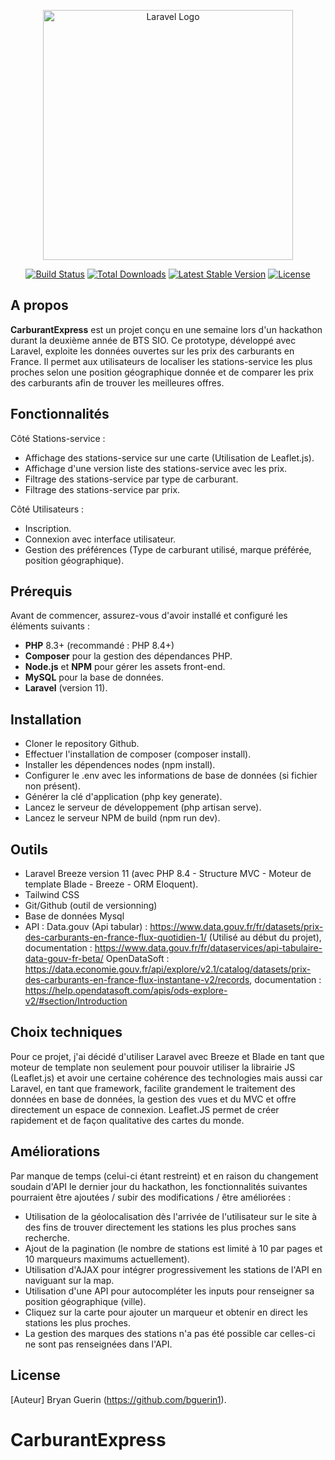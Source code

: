 <p align="center"><a href="https://laravel.com" target="_blank"><img src="https://raw.githubusercontent.com/laravel/art/master/logo-lockup/5%20SVG/2%20CMYK/1%20Full%20Color/laravel-logolockup-cmyk-red.svg" width="400" alt="Laravel Logo"></a></p>

<p align="center">
<a href="https://github.com/laravel/framework/actions"><img src="https://github.com/laravel/framework/workflows/tests/badge.svg" alt="Build Status"></a>
<a href="https://packagist.org/packages/laravel/framework"><img src="https://img.shields.io/packagist/dt/laravel/framework" alt="Total Downloads"></a>
<a href="https://packagist.org/packages/laravel/framework"><img src="https://img.shields.io/packagist/v/laravel/framework" alt="Latest Stable Version"></a>
<a href="https://packagist.org/packages/laravel/framework"><img src="https://img.shields.io/packagist/l/laravel/framework" alt="License"></a>
</p>

## A propos 

**CarburantExpress** est un projet conçu en une semaine lors d'un hackathon durant la deuxième année de BTS SIO. Ce prototype, développé avec Laravel, exploite les données ouvertes sur les prix des carburants en France. Il permet aux utilisateurs de localiser les stations-service les plus proches selon une position géographique donnée et de comparer les prix des carburants afin de trouver les meilleures offres.

## Fonctionnalités

Côté Stations-service :

- Affichage des stations-service sur une carte (Utilisation de Leaflet.js).
- Affichage d'une version liste des stations-service avec les prix.
- Filtrage des stations-service par type de carburant.
- Filtrage des stations-service par prix.

Côté Utilisateurs :

- Inscription.
- Connexion avec interface utilisateur.
- Gestion des préférences (Type de carburant utilisé, marque préférée, position géographique).

## Prérequis

Avant de commencer, assurez-vous d'avoir installé et configuré les éléments suivants :

- **PHP** 8.3+ (recommandé : PHP 8.4+)
- **Composer** pour la gestion des dépendances PHP.
- **Node.js** et **NPM** pour gérer les assets front-end.
- **MySQL** pour la base de données.
- **Laravel** (version 11).

## Installation

- Cloner le repository Github.
- Effectuer l'installation de composer (composer install).
- Installer les dépendences nodes (npm install).
- Configurer le .env avec les informations de base de données (si fichier non présent).
- Générer la clé d'application (php key generate).
- Lancez le serveur de développement (php artisan serve).
- Lancez le serveur NPM de build (npm run dev).

## Outils 

- Laravel Breeze version 11 (avec PHP 8.4 - Structure MVC - Moteur de template Blade - Breeze - ORM Eloquent). 
- Tailwind CSS 
- Git/Github (outil de versionning)
- Base de données Mysql 
- API : 
    Data.gouv (Api tabular) : https://www.data.gouv.fr/fr/datasets/prix-des-carburants-en-france-flux-quotidien-1/ (Utilisé au début du projet), documentation : https://www.data.gouv.fr/fr/dataservices/api-tabulaire-data-gouv-fr-beta/ 
    OpenDataSoft : https://data.economie.gouv.fr/api/explore/v2.1/catalog/datasets/prix-des-carburants-en-france-flux-instantane-v2/records, documentation : https://help.opendatasoft.com/apis/ods-explore-v2/#section/Introduction

## Choix techniques 

Pour ce projet, j'ai décidé d'utiliser Laravel avec Breeze et Blade en tant que moteur de template non seulement pour pouvoir utiliser la librairie JS (Leaflet.js) et avoir une certaine cohérence des technologies mais aussi car Laravel, en tant que framework, facilite grandement le traitement des données en base de données, la gestion des vues et du MVC et offre directement un espace de connexion. Leaflet.JS permet de créer rapidement et de façon qualitative des cartes du monde.  


## Améliorations 

Par manque de temps (celui-ci étant restreint) et en raison du changement soudain d'API le dernier jour du hackathon, les fonctionnalités suivantes pourraient être ajoutées / subir des modifications / être améliorées : 

- Utilisation de la géolocalisation dès l'arrivée de l'utilisateur sur le site à des fins de trouver directement les stations les plus proches sans recherche.
- Ajout de la pagination (le nombre de stations est limité à 10 par pages et 10 marqueurs maximums actuellement).
- Utilisation d'AJAX pour intégrer progressivement les stations de l'API en naviguant sur la map.
- Utilisation d'une API pour autocompléter les inputs pour renseigner sa position géographique (ville).
- Cliquez sur la carte pour ajouter un marqueur et obtenir en direct les stations les plus proches.
- La gestion des marques des stations n'a pas été possible car celles-ci ne sont pas renseignées dans l'API. 


## License

[Auteur] Bryan Guerin (https://github.com/bguerin1).

# CarburantExpress
